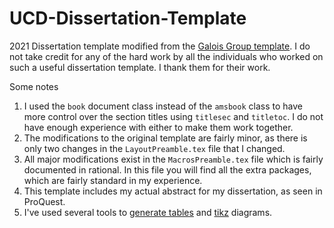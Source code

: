 # UCD-Dissertation-Template
2021 Dissertation template modified from the [Galois Group template](https://galois.math.ucdavis.edu/doku.php?id=thesistips). I do not take credit for any of the hard work by all the individuals who worked on such a useful dissertation template. I thank them for their work.

Some notes

1. I used the `book` document class instead of the `amsbook` class to have more control over the section titles using `titlesec` and `titletoc`. I do not have enough experience with either to make them work together.
2. The modifications to the original template are fairly minor, as there is only two changes in the `LayoutPreamble.tex` file that I changed. 
3. All major modifications exist in the `MacrosPreamble.tex` file which is fairly documented in rational. In this file you will find all the extra packages, which are fairly standard in my experience.
4. This template includes my actual abstract for my dissertation, as seen in ProQuest.
5. I've used several tools to [generate tables](https://www.tablesgenerator.com/) and [tikz](https://www.mathcha.io/editor) diagrams. 
